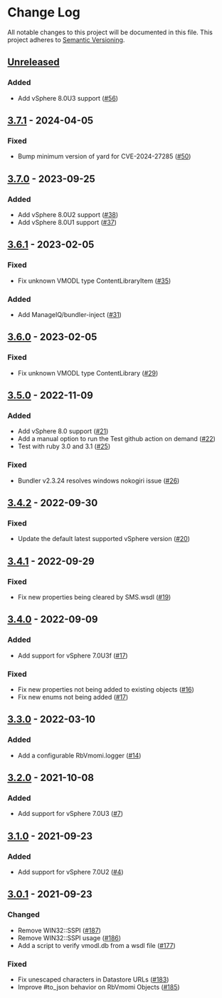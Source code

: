 # Change Log
All notable changes to this project will be documented in this file.
This project adheres to [Semantic Versioning](http://semver.org/).

## [Unreleased]
### Added
- Add vSphere 8.0U3 support ([#56](https://github.com/ManageIQ/rbvmomi2/pull/56))

## [3.7.1] - 2024-04-05
### Fixed
- Bump minimum version of yard for CVE-2024-27285 ([#50](https://github.com/ManageIQ/rbvmomi2/pull/50))

## [3.7.0] - 2023-09-25
### Added
- Add vSphere 8.0U2 support ([#38](https://github.com/ManageIQ/rbvmomi2/pull/38))
- Add vSphere 8.0U1 support ([#37](https://github.com/ManageIQ/rbvmomi2/pull/37))

## [3.6.1] - 2023-02-05
### Fixed
- Fix unknown VMODL type ContentLibraryItem ([#35](https://github.com/ManageIQ/rbvmomi2/pull/35))

### Added
- Add ManageIQ/bundler-inject ([#31](https://github.com/ManageIQ/rbvmomi2/pull/31))

## [3.6.0] - 2023-02-05
### Fixed
- Fix unknown VMODL type ContentLibrary ([#29](https://github.com/ManageIQ/rbvmomi2/pull/29))

## [3.5.0] - 2022-11-09
### Added
- Add vSphere 8.0 support ([#21](https://github.com/ManageIQ/rbvmomi2/pull/21))
- Add a manual option to run the Test github action on demand ([#22](https://github.com/ManageIQ/rbvmomi2/pull/22))
- Test with ruby 3.0 and 3.1 ([#25](https://github.com/ManageIQ/rbvmomi2/pull/25))

### Fixed
- Bundler v2.3.24 resolves windows nokogiri issue ([#26](https://github.com/ManageIQ/rbvmomi2/pull/26))

## [3.4.2] - 2022-09-30
### Fixed
- Update the default latest supported vSphere version ([#20](https://github.com/ManageIQ/rbvmomi2/pull/20))

## [3.4.1] - 2022-09-29
### Fixed
- Fix new properties being cleared by SMS.wsdl ([#19](https://github.com/ManageIQ/rbvmomi2/pull/19))

## [3.4.0] - 2022-09-09
### Added
- Add support for vSphere 7.0U3f ([#17](https://github.com/ManageIQ/rbvmomi2/pull/17))

### Fixed
- Fix new properties not being added to existing objects ([#16](https://github.com/ManageIQ/rbvmomi2/pull/16))
- Fix new enums not being added ([#17](https://github.com/ManageIQ/rbvmomi2/pull/17))

## [3.3.0] - 2022-03-10
### Added
- Add a configurable RbVmomi.logger ([#14](https://github.com/ManageIQ/rbvmomi2/pull/14))

## [3.2.0] - 2021-10-08
### Added
- Add support for vSphere 7.0U3 ([#7](https://github.com/ManageIQ/rbvmomi2/pull/7))

## [3.1.0] - 2021-09-23
### Added
- Add support for vSphere 7.0U2 ([#4](https://github.com/ManageIQ/rbvmomi2/pull/4))

## [3.0.1] - 2021-09-23
### Changed
- Remove WIN32::SSPI ([#187](https://github.com/vmware/rbvmomi/pull/187))
- Remove WIN32::SSPI usage ([#186](https://github.com/vmware/rbvmomi/pull/186))
- Add a script to verify vmodl.db from a wsdl file ([#177](https://github.com/vmware/rbvmomi/pull/177))

### Fixed
- Fix unescaped characters in Datastore URLs ([#183](https://github.com/vmware/rbvmomi/pull/183))
- Improve #to_json behavior on RbVmomi Objects ([#185](https://github.com/vmware/rbvmomi/pull/185))

[Unreleased]: https://github.com/ManageIQ/rbvmomi2/compare/v3.7.1...HEAD
[3.7.1]: https://github.com/ManageIQ/rbvmomi2/compare/v3.7.0...v3.7.1
[3.7.0]: https://github.com/ManageIQ/rbvmomi2/compare/v3.6.1...v3.7.0
[3.6.1]: https://github.com/ManageIQ/rbvmomi2/compare/v3.6.0...v3.6.1
[3.6.0]: https://github.com/ManageIQ/rbvmomi2/compare/v3.5.0...v3.6.0
[3.5.0]: https://github.com/ManageIQ/rbvmomi2/compare/v3.4.2...v3.5.0
[3.4.2]: https://github.com/ManageIQ/rbvmomi2/compare/v3.4.1...v3.4.2
[3.4.1]: https://github.com/ManageIQ/rbvmomi2/compare/v3.4.0...v3.4.1
[3.4.0]: https://github.com/ManageIQ/rbvmomi2/compare/v3.3.0...v3.4.0
[3.3.0]: https://github.com/ManageIQ/rbvmomi2/compare/v3.2.0...v3.3.0
[3.2.0]: https://github.com/ManageIQ/rbvmomi2/compare/v3.1.0...v3.2.0
[3.1.0]: https://github.com/ManageIQ/rbvmomi2/compare/v3.0.1...v3.1.0
[3.0.1]: https://github.com/ManageIQ/rbvmomi2/compare/v3.0.0-1...v3.0.1
